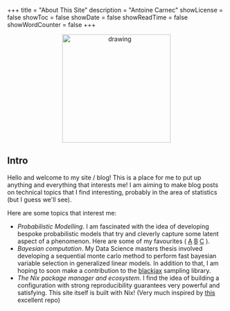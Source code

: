 +++
title = "About This Site"
description = "Antoine Carnec"
showLicense = false
showToc = false
showDate = false
showReadTime = false
showWordCounter = false
+++

<p align="center">
<img src="/images/me_round.png" alt="drawing" width="250" style="display: flex; justify-content: center;"/>
</p>

## Intro 
Hello and welcome to my site / blog!
This is a place for me to put up anything and everything that interests me!
I am aiming to make blog posts on technical topics that I find interesting, probably in the area of statistics (but I guess we'll see).

Here are some topics that interest me:

* _Probabilistic Modelling_. I am fascinated with the idea of developing bespoke probabilistic models that try and cleverly capture some latent aspect of a phenomenon.
  Here are some of my favourites ( [A](https://scholar.google.com/citations?view_op=view_citation&hl=en&user=8OYE6iEAAAAJ&sortby=pubdate&citation_for_view=8OYE6iEAAAAJ:L24QuVWYgZ0C) [B](https://scholar.google.com/citations?view_op=view_citation&hl=en&user=8OYE6iEAAAAJ&cstart=20&pagesize=80&sortby=pubdate&citation_for_view=8OYE6iEAAAAJ:-jrNzM816MMC) [C](https://projecteuclid.org/journals/annals-of-applied-statistics/volume-13/issue-1/Dynamics-of-homelessness-in-urban-America/10.1214/18-AOAS1200.full) ).
* _Bayesian computation_. My Data Science masters thesis involved developing a sequential monte carlo method to perform fast bayesian variable selection in generalized linear models.
  In addition to that, I am hoping to soon make a contribution to the [blackjax](https://github.com/blackjax-devs/blackjax) sampling library.
* _The Nix package manager and ecosystem_. I find the idea of building a configuration with strong reproducibility guarantees very powerful and satisfying.
  This site itself is built with Nix! (Very much inspired by [this](https://github.com/jordanisaacs/jdisaacs.com) excellent repo)



